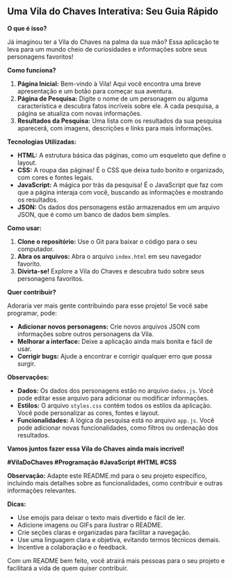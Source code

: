 ## Uma Vila do Chaves Interativa: Seu Guia Rápido

**O que é isso?**

Já imaginou ter a Vila do Chaves na palma da sua mão? Essa aplicação te leva para um mundo cheio de curiosidades e informações sobre seus personagens favoritos!

**Como funciona?**

1. **Página Inicial:** Bem-vindo à Vila! Aqui você encontra uma breve apresentação e um botão para começar sua aventura.
2. **Página de Pesquisa:** Digite o nome de um personagem ou alguma característica e descubra fatos incríveis sobre ele. A cada pesquisa, a página se atualiza com novas informações.
3. **Resultados da Pesquisa:** Uma lista com os resultados da sua pesquisa aparecerá, com imagens, descrições e links para mais informações.

**Tecnologias Utilizadas:**

* **HTML:** A estrutura básica das páginas, como um esqueleto que define o layout.
* **CSS:** A roupa das páginas! É o CSS que deixa tudo bonito e organizado, com cores e fontes legais.
* **JavaScript:** A mágica por trás da pesquisa! É o JavaScript que faz com que a página interaja com você, buscando as informações e mostrando os resultados.
* **JSON:** Os dados dos personagens estão armazenados em um arquivo JSON, que é como um banco de dados bem simples.

**Como usar:**

1. **Clone o repositório:** Use o Git para baixar o código para o seu computador.
2. **Abra os arquivos:** Abra o arquivo `index.html` em seu navegador favorito.
3. **Divirta-se!** Explore a Vila do Chaves e descubra tudo sobre seus personagens favoritos.

**Quer contribuir?**

Adoraria ver mais gente contribuindo para esse projeto! Se você sabe programar, pode:

* **Adicionar novos personagens:** Crie novos arquivos JSON com informações sobre outros personagens da Vila.
* **Melhorar a interface:** Deixe a aplicação ainda mais bonita e fácil de usar.
* **Corrigir bugs:** Ajude a encontrar e corrigir qualquer erro que possa surgir.

**Observações:**

* **Dados:** Os dados dos personagens estão no arquivo `dados.js`. Você pode editar esse arquivo para adicionar ou modificar informações.
* **Estilos:** O arquivo `styles.css` contém todos os estilos da aplicação. Você pode personalizar as cores, fontes e layout.
* **Funcionalidades:** A lógica da pesquisa está no arquivo `app.js`. Você pode adicionar novas funcionalidades, como filtros ou ordenação dos resultados.

**Vamos juntos fazer essa Vila do Chaves ainda mais incrível!**

**#VilaDoChaves #Programação #JavaScript #HTML #CSS**

**Observação:** Adapte este README.md para o seu projeto específico, incluindo mais detalhes sobre as funcionalidades, como contribuir e outras informações relevantes. 

**Dicas:**

* Use emojis para deixar o texto mais divertido e fácil de ler.
* Adicione imagens ou GIFs para ilustrar o README.
* Crie seções claras e organizadas para facilitar a navegação.
* Use uma linguagem clara e objetiva, evitando termos técnicos demais.
* Incentive a colaboração e o feedback.

Com um README bem feito, você atrairá mais pessoas para o seu projeto e facilitará a vida de quem quiser contribuir.
